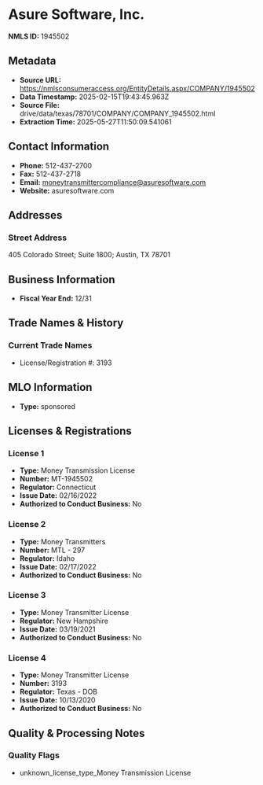 # Asure Software, Inc.

**NMLS ID:** 1945502

## Metadata
- **Source URL:** https://nmlsconsumeraccess.org/EntityDetails.aspx/COMPANY/1945502
- **Data Timestamp:** 2025-02-15T19:43:45.963Z
- **Source File:** drive/data/texas/78701/COMPANY/COMPANY_1945502.html
- **Extraction Time:** 2025-05-27T11:50:09.541061

## Contact Information
- **Phone:** 512-437-2700
- **Fax:** 512-437-2718
- **Email:** moneytransmittercompliance@asuresoftware.com
- **Website:** asuresoftware.com

## Addresses
### Street Address
405 Colorado Street; Suite 1800; Austin, TX 78701

## Business Information
- **Fiscal Year End:** 12/31

## Trade Names & History
### Current Trade Names
- License/Registration #: 3193

## MLO Information
- **Type:** sponsored

## Licenses & Registrations

### License 1
- **Type:** Money Transmission License
- **Number:** MT-1945502
- **Regulator:** Connecticut
- **Issue Date:** 02/16/2022
- **Authorized to Conduct Business:** No

### License 2
- **Type:** Money Transmitters
- **Number:** MTL - 297
- **Regulator:** Idaho
- **Issue Date:** 02/17/2022
- **Authorized to Conduct Business:** No

### License 3
- **Type:** Money Transmitter License
- **Regulator:** New Hampshire
- **Issue Date:** 03/19/2021
- **Authorized to Conduct Business:** No

### License 4
- **Type:** Money Transmitter License
- **Number:** 3193
- **Regulator:** Texas - DOB
- **Issue Date:** 10/13/2020
- **Authorized to Conduct Business:** No

## Quality & Processing Notes
### Quality Flags
- unknown_license_type_Money Transmission License
